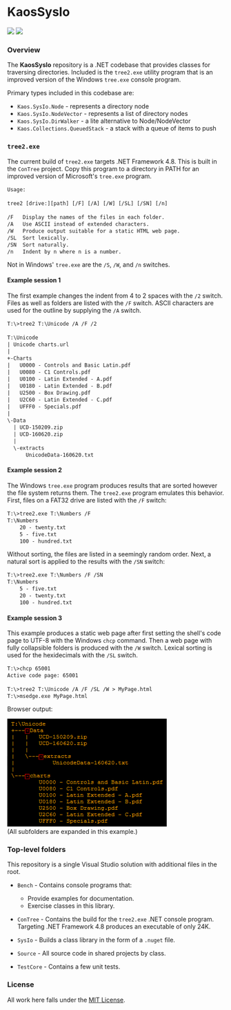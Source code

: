 # KaosSysIo

<a href="https://github.com/kaosborn/KaosSysIo/blob/master/.github/workflows/build.yml">
<img src="https://github.com/kaosborn/KaosSysIo/workflows/Build/badge.svg"></a>
<a href="https://github.com/kaosborn/KaosSysIo/blob/master/.github/workflows/test.yml">
<img src="https://github.com/kaosborn/KaosSysIo/workflows/Test/badge.svg"></a>

### Overview

The **KaosSysIo** repository is a .NET codebase that provides classes for traversing directories.
Included is the `tree2.exe` utility program that is an improved version
of the Windows `tree.exe` console program.

Primary types included in this codebase are:

* `Kaos.SysIo.Node` - represents a directory node
* `Kaos.SysIo.NodeVector` - represents a list of directory nodes
* `Kaos.SysIo.DirWalker` - a lite alternative to Node/NodeVector
* `Kaos.Collections.QueuedStack` - a stack with a queue of items to push

### `tree2.exe`

The current build of `tree2.exe` targets .NET Framework 4.8.
This is built in the `ConTree` project.
Copy this program to a directory in PATH for an improved version of Microsoft's `tree.exe` program.

```
Usage:

tree2 [drive:][path] [/F] [/A] [/W] [/SL] [/SN] [/n]

/F   Display the names of the files in each folder.
/A   Use ASCII instead of extended characters.
/W   Produce output suitable for a static HTML web page.
/SL  Sort lexically.
/SN  Sort naturally.
/n   Indent by n where n is a number.
```

Not in Windows' `tree.exe` are the `/S`, `/W`, and `/n` switches.

#### Example session 1

The first example changes the indent from 4 to 2 spaces with the `/2` switch.
Files as well as folders are listed with the `/F` switch.
ASCII characters are used for the outline by supplying the `/A` switch.

````
T:\>tree2 T:\Unicode /A /F /2

T:\Unicode
| Unicode charts.url
|
+-Charts
|   U0000 - Controls and Basic Latin.pdf
|   U0080 - C1 Controls.pdf
|   U0100 - Latin Extended - A.pdf
|   U0180 - Latin Extended - B.pdf
|   U2500 - Box Drawing.pdf
|   U2C60 - Latin Extended - C.pdf
|   UFFF0 - Specials.pdf
|
\-Data
  | UCD-150209.zip
  | UCD-160620.zip
  |
  \-extracts
      UnicodeData-160620.txt
````

#### Example session 2

The Windows `tree.exe` program produces results that are sorted however the file system returns them.
The `tree2.exe` program emulates this behavior.
First, files on a FAT32 drive are listed with the `/F` switch:

```
T:\>tree2.exe T:\Numbers /F
T:\Numbers
    20 - twenty.txt
    5 - five.txt
    100 - hundred.txt
```

Without sorting, the files are listed in a seemingly random order.
Next, a natural sort is applied to the results with the `/SN` switch:

```
T:\>tree2.exe T:\Numbers /F /SN
T:\Numbers
    5 - five.txt
    20 - twenty.txt
    100 - hundred.txt
```

#### Example session 3

This example produces a static web page
after first setting the shell's code page to UTF-8 with the Windows `chcp` command.
Then a web page with fully collapsible folders is produced with the `/W` switch.
Lexical sorting is used for the hexidecimals with the `/SL` switch.

````
T:\>chcp 65001
Active code page: 65001

T:\>tree2 T:\Unicode /A /F /SL /W > MyPage.html
T:\>msedge.exe MyPage.html
````

Browser output:

![example 3](/Images/contree-example-unicode-1.png)  
(All subfolders are expanded in this example.)

### Top-level folders

This repository is a single Visual Studio solution with additional files in the root.

* `Bench` - Contains console programs that:

  * Provide examples for documentation.
  * Exercise classes in this library.

* `ConTree` - Contains the build for the `tree2.exe` .NET console program.
Targeting .NET Framework 4.8 produces an executable of only 24K.

* `SysIo` - Builds a class library in the form of a `.nuget` file.

* `Source` - All source code in shared projects by class.

* `TestCore` - Contains a few unit tests.

### License

All work here falls under the [MIT License](/LICENSE).